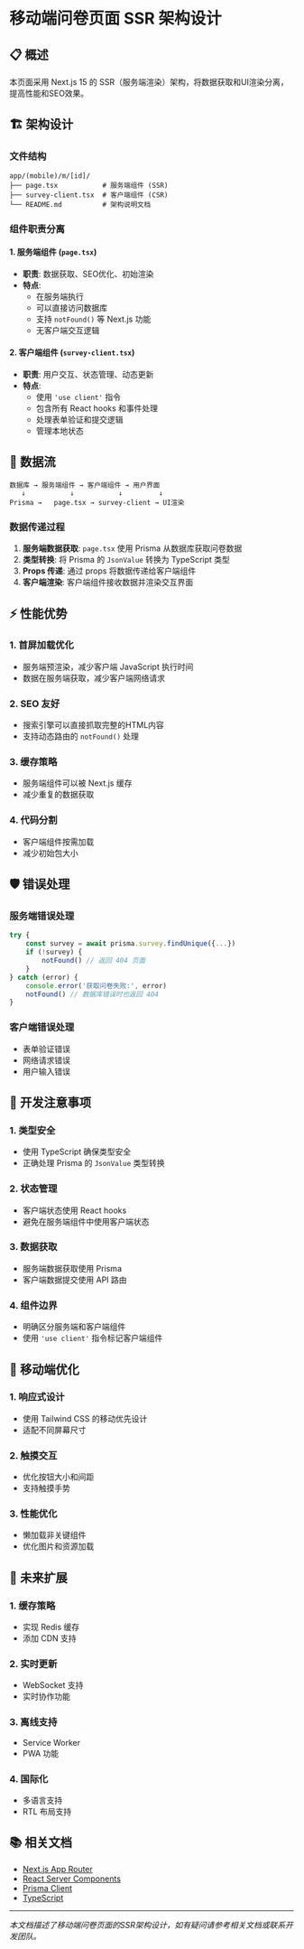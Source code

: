 # 移动端问卷页面 SSR 架构设计

## 📋 概述

本页面采用 Next.js 15 的 SSR（服务端渲染）架构，将数据获取和UI渲染分离，提高性能和SEO效果。

## 🏗️ 架构设计

### 文件结构
```
app/(mobile)/m/[id]/
├── page.tsx           # 服务端组件 (SSR)
├── survey-client.tsx  # 客户端组件 (CSR)
└── README.md          # 架构说明文档
```

### 组件职责分离

#### 1. 服务端组件 (`page.tsx`)
- **职责**: 数据获取、SEO优化、初始渲染
- **特点**: 
  - 在服务端执行
  - 可以直接访问数据库
  - 支持 `notFound()` 等 Next.js 功能
  - 无客户端交互逻辑

#### 2. 客户端组件 (`survey-client.tsx`)
- **职责**: 用户交互、状态管理、动态更新
- **特点**:
  - 使用 `'use client'` 指令
  - 包含所有 React hooks 和事件处理
  - 处理表单验证和提交逻辑
  - 管理本地状态

## 🔄 数据流

```
数据库 → 服务端组件 → 客户端组件 → 用户界面
   ↓           ↓           ↓         ↓
Prisma →   page.tsx → survey-client → UI渲染
```

### 数据传递过程

1. **服务端数据获取**: `page.tsx` 使用 Prisma 从数据库获取问卷数据
2. **类型转换**: 将 Prisma 的 `JsonValue` 转换为 TypeScript 类型
3. **Props 传递**: 通过 props 将数据传递给客户端组件
4. **客户端渲染**: 客户端组件接收数据并渲染交互界面

## ⚡ 性能优势

### 1. **首屏加载优化**
- 服务端预渲染，减少客户端 JavaScript 执行时间
- 数据在服务端获取，减少客户端网络请求

### 2. **SEO 友好**
- 搜索引擎可以直接抓取完整的HTML内容
- 支持动态路由的 `notFound()` 处理

### 3. **缓存策略**
- 服务端组件可以被 Next.js 缓存
- 减少重复的数据获取

### 4. **代码分割**
- 客户端组件按需加载
- 减少初始包大小

## 🛡️ 错误处理

### 服务端错误处理
```typescript
try {
    const survey = await prisma.survey.findUnique({...})
    if (!survey) {
        notFound() // 返回 404 页面
    }
} catch (error) {
    console.error('获取问卷失败:', error)
    notFound() // 数据库错误时也返回 404
}
```

### 客户端错误处理
- 表单验证错误
- 网络请求错误
- 用户输入错误

## 🔧 开发注意事项

### 1. **类型安全**
- 使用 TypeScript 确保类型安全
- 正确处理 Prisma 的 `JsonValue` 类型转换

### 2. **状态管理**
- 客户端状态使用 React hooks
- 避免在服务端组件中使用客户端状态

### 3. **数据获取**
- 服务端数据获取使用 Prisma
- 客户端数据提交使用 API 路由

### 4. **组件边界**
- 明确区分服务端和客户端组件
- 使用 `'use client'` 指令标记客户端组件

## 📱 移动端优化

### 1. **响应式设计**
- 使用 Tailwind CSS 的移动优先设计
- 适配不同屏幕尺寸

### 2. **触摸交互**
- 优化按钮大小和间距
- 支持触摸手势

### 3. **性能优化**
- 懒加载非关键组件
- 优化图片和资源加载

## 🚀 未来扩展

### 1. **缓存策略**
- 实现 Redis 缓存
- 添加 CDN 支持

### 2. **实时更新**
- WebSocket 支持
- 实时协作功能

### 3. **离线支持**
- Service Worker
- PWA 功能

### 4. **国际化**
- 多语言支持
- RTL 布局支持

## 📚 相关文档

- [Next.js App Router](https://nextjs.org/docs/app)
- [React Server Components](https://react.dev/reference/react/use-server)
- [Prisma Client](https://www.prisma.io/docs/concepts/components/prisma-client)
- [TypeScript](https://www.typescriptlang.org/docs/)

---

*本文档描述了移动端问卷页面的SSR架构设计，如有疑问请参考相关文档或联系开发团队。*
